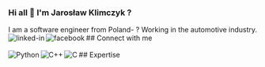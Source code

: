 ### Hi all 👋 I'm Jarosław Klimczyk ?
I am a  software engineer from Poland- ? Working  in the automotive industry.
<br>## Connect with me
[<img align="left" alt="linked-in" src="https://img.shields.io/badge/linkedin-%230077B5.svg?&style=for-the-badge&logo=linkedin&logoColor=white" />](https://www.linkedin.com/in/jaros%C5%82aw-klimczyk-39059813a/)
[<img align="left" alt="facebook" src="https://img.shields.io/badge/facebook-%231877F2.svg?&style=for-the-badge&logo=facebook&logoColor=white" />](https://www.facebook.com/profile.php?id=100000745583308)<br>
<br>## Expertise
<img align="left" alt="Python" src="https://img.shields.io/badge/python%20-%2320232a.svg?&style=for-the-badge&logo=python&logoColor=%2361DAFB" />
<img align="left" alt="C++" src="https://img.shields.io/badge/C++%20-%2343853D.svg?&style=for-the-badge&logo=C++&logoColor=white" />
<img align="left" alt="C" src="https://img.shields.io/badge/C%20-%23232F3E?logo=C&logoColor=white&style=for-the-badge" /><br>
<br>


<!--
**Jarosklimas/jarosklimas** is a ✨ _special_ ✨ repository because its `README.md` (this file) appears on your GitHub profile.

Here are some ideas to get you started:

- 🔭 I’m currently working on ...
- 🌱 I’m currently learning ...
- 👯 I’m looking to collaborate on ...
- 🤔 I’m looking for help with ...
- 💬 Ask me about ...
- 📫 How to reach me: ...
- 😄 Pronouns: ...
- ⚡ Fun fact: ...
-->
